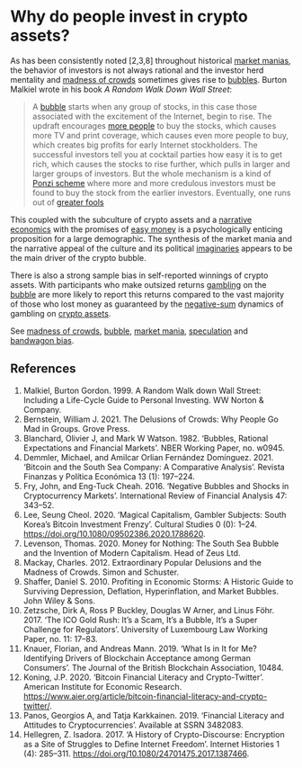 # Why do people invest in crypto assets?

As has been consistently noted [2,3,8] throughout historical [market manias](../concepts/market-mania.md), the behavior of investors is not always rational and the investor herd mentality and [madness of crowds](../concepts/madness-crowds.md) sometimes gives rise to [bubbles](../concepts/bubble.md). Burton Malkiel wrote in his book *A Random Walk Down Wall Street*:

> A [bubble](../concepts/bubble.md) starts when any group of stocks, in this case those associated with the excitement of the Internet, begin to rise. The updraft encourages [more people](../concepts/bandwagon-bias.md) to buy the stocks, which causes more TV and print coverage, which causes even more people to buy, which creates big profits for early Internet stockholders. The successful investors tell you at cocktail parties how easy it is to get rich, which causes the stocks to rise further, which pulls in larger and larger groups of investors. But the whole mechanism is a kind of [Ponzi scheme](../concepts/ponzi-scheme.md) where more and more credulous investors must be found to buy the stock from the earlier investors. Eventually, one runs out of [greater fools](../concepts/greater-fool-theory.md)

This coupled with the subculture of crypto assets and a [narrative economics](../concepts/narrative-economics.md) with the promises of [easy money](../concepts/ponzi-scheme.md) is a psychologically enticing proposition for a large demographic. The synthesis of the market mania and the narrative appeal of the culture and its political [imaginaries](is-narrative-economics.md) appears to be the main driver of the crypto bubble.

There is also a strong sample bias in self-reported winnings of crypto assets. With participants who make outsized returns [gambling](../concepts/gambling.md) on the [bubble](../concepts/bubble.md) are more likely to report this returns compared to the vast majority of those who lost money as guaranteed by the [negative-sum](../concepts/zero-sum-game.md) dynamics of gambling on [crypto assets](../concepts/cryptoasset.md).

See [madness of crowds](../concepts/madness-crowds.md), [bubble](../concepts/bubble.md), [market mania](../concepts/market-mania.md), [speculation](../concepts/speculation.md) and [bandwagon bias](../concepts/bandwagon-bias.md).

## References
1. Malkiel, Burton Gordon. 1999. A Random Walk down Wall Street: Including a Life-Cycle Guide to Personal Investing. WW Norton & Company.
1. Bernstein, William J. 2021. The Delusions of Crowds: Why People Go Mad in Groups. Grove Press.
1. Blanchard, Olivier J, and Mark W Watson. 1982. ‘Bubbles, Rational Expectations and Financial Markets’. NBER Working Paper, no. w0945.
1. Demmler, Michael, and Amilcar Orlian Fernández Domínguez. 2021. ‘Bitcoin and the South Sea Company: A Comparative Analysis’. Revista Finanzas y Política Económica 13 (1): 197–224.
1. Fry, John, and Eng-Tuck Cheah. 2016. ‘Negative Bubbles and Shocks in Cryptocurrency Markets’. International Review of Financial Analysis 47: 343–52.
1. Lee, Seung Cheol. 2020. ‘Magical Capitalism, Gambler Subjects: South Korea’s Bitcoin Investment Frenzy’. Cultural Studies 0 (0): 1–24. https://doi.org/10.1080/09502386.2020.1788620.
1. Levenson, Thomas. 2020. Money for Nothing: The South Sea Bubble and the Invention of Modern Capitalism. Head of Zeus Ltd.
1. Mackay, Charles. 2012. Extraordinary Popular Delusions and the Madness of Crowds. Simon and Schuster.
1. Shaffer, Daniel S. 2010. Profiting in Economic Storms: A Historic Guide to Surviving Depression, Deflation, Hyperinflation, and Market Bubbles. John Wiley & Sons.
1. Zetzsche, Dirk A, Ross P Buckley, Douglas W Arner, and Linus Föhr. 2017. ‘The ICO Gold Rush: It’s a Scam, It’s a Bubble, It’s a Super Challenge for Regulators’. University of Luxembourg Law Working Paper, no. 11: 17–83.
1. Knauer, Florian, and Andreas Mann. 2019. ‘What Is in It for Me? Identifying Drivers of Blockchain Acceptance among German Consumers’. The Journal of the British Blockchain Association, 10484.
1. Koning, J.P. 2020. ‘Bitcoin Financial Literacy and Crypto-Twitter’. American Institute for Economic Research. https://www.aier.org/article/bitcoin-financial-literacy-and-crypto-twitter/.
1. Panos, Georgios A, and Tatja Karkkainen. 2019. ‘Financial Literacy and Attitudes to Cryptocurrencies’. Available at SSRN 3482083.
1. Hellegren, Z. Isadora. 2017. ‘A History of Crypto-Discourse: Encryption as a Site of Struggles to Define Internet Freedom’. Internet Histories 1 (4): 285–311. https://doi.org/10.1080/24701475.2017.1387466.
